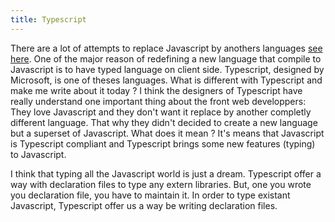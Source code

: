 ```yaml
---
title: Typescript
---
```


There are a lot of attempts to replace Javascript by anothers languages [see here](https://github.com/jashkenas/coffee-script/wiki/List-of-languages-that-compile-to-JS).
One of the major reason of redefining a new language that compile to Javascript is to have typed language on client side.
Typescript, designed by Microsoft, is one of theses languages.
What is different with Typescript and make me write about it today ?
I think the designers of Typescript have really understand one important thing about the front web developpers:
    They love Javascript and they don't want it replace by another completly different language.
That why they didn't decided to create a new language but a superset of Javascript.
What does it mean ? It's means that Javascript is Typescript compliant and Typescript brings some new features (typing) to Javascript.

I think that typing all the Javascript world is just a dream.
Typescript offer a way with declaration files to type any extern libraries.
But, one you wrote you declaration file, you have to maintain it.
In order to type existant Javascript, Typescript offer us a way be writing declaration files.

